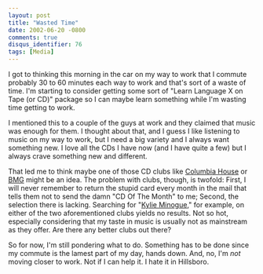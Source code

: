 ```yaml
---
layout: post
title: "Wasted Time"
date: 2002-06-20 -0800
comments: true
disqus_identifier: 76
tags: [Media]
---
```

I got to thinking this morning in the car on my way to work that I
commute probably 30 to 60 minutes each way to work and that's sort of a
waste of time. I'm starting to consider getting some sort of "Learn
Language X on Tape (or CD)" package so I can maybe learn something while
I'm wasting time getting to work.
 
 I mentioned this to a couple of the guys at work and they claimed that
music was enough for them. I thought about that, and I guess I like
listening to music on my way to work, but I need a big variety and I
always want something new. I love all the CDs I have now (and I have
quite a few) but I always crave something new and different.
 
 That led me to think maybe one of those CD clubs like [Columbia
House](http://www.columbiahouse.com/) or [BMG](http://www.bmgmusic.com/)
might be an idea. The problem with clubs, though, is twofold: First, I
will never remember to return the stupid card every month in the mail
that tells them not to send the damn "CD Of The Month" to me; Second,
the selection there is lacking. Searching for "[Kylie
Minogue](http://www.kylie.com/)," for example, on either of the two
aforementioned clubs yields no results. Not so hot, especially
considering that my taste in music is usually not as mainstream as they
offer. Are there any better clubs out there?
 
 So for now, I'm still pondering what to do. Something has to be done
since my commute is the lamest part of my day, hands down. And, no, I'm
*not* moving closer to work. Not if I can help it. I hate it in
Hillsboro.
